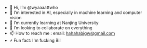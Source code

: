 - 👋 Hi, I’m @wyaaaattwho
- 👀 I’m interested in AI, especially in machine learning and computer vision
- 🌱 I’m currently learning at Nanjing University
- 💞️ I’m looking to collaborate on everything
- 📫 How to reach me : email: hahahabigw@gmail.com
- ⚡ Fun fact: I'm fucking Bi!

<!---
wyaaaatwho/wyaaaatwho is a ✨ special ✨ repository because its `README.md` (this file) appears on your GitHub profile.
You can click the Preview link to take a look at your changes.
--->
